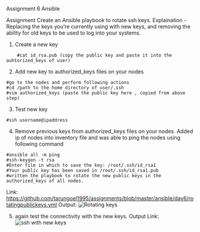 Assignment 6 Ansible

Assignment
Create an Ansible playbook to rotate ssh keys. Explaination - Replacing the keys you’re currently using with new keys, and removing the ability for old keys to be used to log into your systems.

1. Create a new key 
```	#ssh-keygen -t rsa
	#cat id_rsa.pub (copy the public key and paste it into the auhtorized_keys of user)
```


2. Add new key to authorized_keys files on your nodes
```
#go to the nodes and perform following actions
#cd /path to the home directory of user/.ssh
#vim authorized_keys (paste the public key here , copied from above step)
```
3. Test new key
```
#ssh username@ipaddress  
```
4. Remove previous keys from authorized_keys files on your nodes.
Added ip of nodes into inventory file and was able to ping the nodes using following command
```
#ansible all -m ping
#ssh-keygen -t rsa 
#Enter file in which to save the key: /root/.ssh/id_rsa1
#Your public key has been saved in /root/.ssh/id_rsa1.pub
#written the playbook to rotate the new public keys in the authorized_keys of all nodes.
```

Link: https://github.com/tarungoel1995/assignments/blob/master/ansible/day6/rotatingpublickeys.yml
Output: ![Rotating keys](https://github.com/tarungoel1995/assignments/blob/master/ansible/day6/media/rotatingpublickeys.png)

5. again test the connectivity with the new keys. 
Output Link: ![ssh with new keys](https://github.com/tarungoel1995/assignments/blob/master/ansible/day6/media/loginwithnewkey.png)
	

